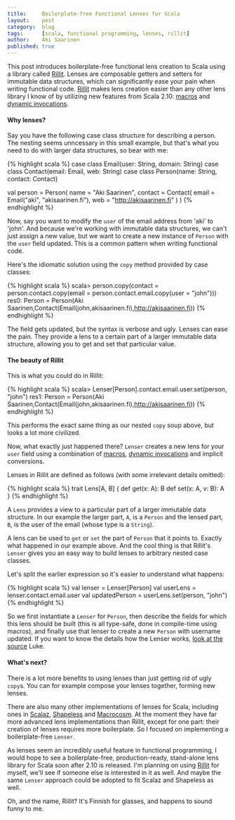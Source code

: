```yaml
---
title:     Boilerplate-free Functional Lenses for Scala
layout:    post
category:  blog
tags:      [scala, functional programming, lenses, rillit]
author:    Aki Saarinen
published: true
---
```


This post introduces boilerplate-free functional lens creation to Scala using
a library called [Rillit][rillit]. Lenses are composable getters and setters
for immutable data structures, which can significantly ease your pain when
writing functional code. [Rillit][rillit] makes lens creation easier than
any other lens library I know of by utilizing new features from Scala 2.10:
[macros][macros] and [dynamic invocations][dynamic].

#### Why lenses?

Say you have the following case class structure for describing a person. The
nesting seems unncessary in this small example, but that's what you need to do
with larger data structures, so bear with me:

{% highlight scala %}
case class Email(user: String, domain: String)
case class Contact(email: Email, web: String)
case class Person(name: String, contact: Contact)

val person = Person(
  name = "Aki Saarinen",
  contact = Contact(
    email = Email("aki", "akisaarinen.fi"),
    web   = "http://akisaarinen.fi"
  )
)
{% endhighlight %}

Now, say you want to modify the `user` of the email address from 'aki' to
'john'. And because we're working with immutable data structures, we can't just
assign a new value, but we want to create a new instance of `Person` with the
`user` field updated. This is a common pattern when writing functional code.

Here's the idiomatic solution using the `copy` method provided by case classes:

{% highlight scala %}
scala> person.copy(contact = person.contact.copy(email = person.contact.email.copy(user = "john")))
res0: Person = Person(Aki Saarinen,Contact(Email(john,akisaarinen.fi),http://akisaarinen.fi))
{% endhighlight %}

The field gets updated, but the syntax is verbose and ugly. Lenses can ease the
pain. They provide a lens to a certain part of a larger immutable data
structure, allowing you to get and set that particular value.

#### The beauty of Rillit

This is what you could do in Rillit:

{% highlight scala %}
scala> Lenser[Person].contact.email.user.set(person, "john")
res1: Person = Person(Aki Saarinen,Contact(Email(john,akisaarinen.fi),http://akisaarinen.fi))
{% endhighlight %}

This performs the exact same thing as our nested `copy` soup above, but looks a
lot more civilized.

Now, what exactly just happened there? `Lenser` creates a new lens for your
`user` field using a combination of [macros][macros], [dynamic
invocations][dynamic] and implicit conversions. 

Lenses in Rillit are defined as follows (with some irrelevant details omitted):

{% highlight scala %}
trait Lens[A, B] {
  def get(x: A): B
  def set(x: A, v: B): A
}
{% endhighlight %}

A `Lens` provides a view to a particular part of a larger immutable data
structure. In our example the larger part, `A`,  is a `Person` and the lensed
part, `B`, is the user of the email (whose type is a `String`).

A lens can be used to `get` or `set` the part of `Person` that it points to.
Exactly what happened in our example above. And the cool thing is that Rillit's
`Lenser` gives you an easy way to build lenses to arbitrary nested case
classes.

Let's split the earlier expression so it's easier to understand what happens:

{% highlight scala %}
val lenser = Lenser[Person]
val userLens = lenser.contact.email.user
val updatedPerson = userLens.set(person, "john")
{% endhighlight %}

So we first instantiate a `Lenser` for `Person`, then describe the fields for
which this lens should be built (this is all type-safe, done in compile-time
using macros), and finally use that lenser to create a new `Person` with
username updated.  If you want to know the details how the Lenser works, [look
at the source][rillit] Luke.

#### What's next?

There is a lot more benefits to using lenses than just getting rid of ugly
`copy`s. You can for example compose your lenses together, forming new lenses.

There are also many other implementations of lenses for Scala, including ones in
[Scalaz][scalaz], [Shapeless][shapeless] and [Macrocosm][macrocosm]. At the
moment they have far more advanced lens implementations than Rillit, except for
one part: their creation of lenses requires more boilerplate. So I focused on
implementing a boilerplate-free `Lenser`.

As lenses seem an incredibly useful feature in functional programming, I would
hope to see a boilerplate-free, production-ready, stand-alone lens library for
Scala soon after 2.10 is released. I'm planning on using [Rillit][rillit] for
myself, we'll see if someone else is interested in it as well. And maybe the
same `Lenser` approach could be adopted to fit Scalaz and Shapeless as well.

Oh, and the name, Rillit? It's Finnish for glasses, and happens to sound funny
to me.

[rillit]: http://github.com/akisaarinen/rillit
[macros]: http://www.scalamacros.org
[dynamic]: http://www.scala-lang.org/archives/downloads/distrib/files/nightly/docs/library/index.html#scala.Dynamic
[scalaz]: https://github.com/scalaz/scalaz
[shapeless]: https://github.com/milessabin/shapeless
[macrocosm]: https://github.com/retronym/macrocosm
